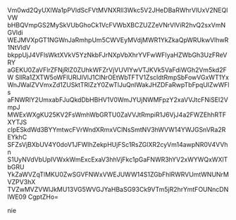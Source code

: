 Vm0wd2QyUXlWa1pPVldScFVtMVNXRll3Wkc5V2JHeDBaRWhrVlUxV2NEQlVW
bHBQVmpGS2MySkVUbGhoCk1VcFVWbXBCZUZZeVNrVlViR2hvQ2sxVmNGVldi
WEJMVXpGT1NGWnJaRmhpUm5CWVEyMVdjMWR1YkZkaQpWRUkwVlhwR1NtVldV
bkppUjJ4VFlsWktXVkV5YzNkbFJrNXpVbXhrYVFwWFIyaHZWbGh3UzFReVRY
aGEKU0ZaVFlrZFNjRlZ0ZUhkWFZrVjVUVlYwVTJKVk5VaFdiWGh2Vm5kd2FW
SllRa1ZXTW5oWFlURlJlVlJ1ClNrOEtWbTFTV1ZscldtRmpSbFowVGxWT1Yx
WnJWalZVVmxZd1ZUSktTRlZzY0ZwTlJuQnlWakJHZDFaRwpTbFpqUlZwWFls
aFNWRlY2UmxabFJuQkdDbHBHV1V0WmJYUjNWMFpzY2xaVVJtcFNiSEI2VmpJ
MWExWXgKU25KV2FsWmhWbGRTU0ZaVVJtRmpiR1J6VjJ4a2FWZEhhRTFXYTJS
clpESkdWd3BYYmtwcFVrWndXRmxVClNsSmtNV3hWVW14YWJGSnVRa2REYkhC
SFZsVjBXbUV4Y0doV1JFWlhZekpHUjFSc1RsZGlXR2cyVm14awpNR0V4VVhn
S1UyNVdVbUpIVWxkWmExcExaV3hhVjFkc1pGaFNWR3hYV2xWYWQxWXlTbGRU
YkZaWVZqTlMKU0ZwSGVFNWxVWEJUWW14S1ZGbFhlRWRVUmtWNUNrMVZPV3hX
TVZwMVZVWlJkMU13VG5WVGJYaHBaSG93Ck9VTm5jR2hrYmtFOUNncDNlWE09
CgptZHo=

nie